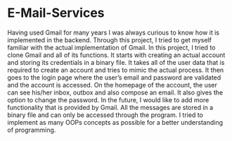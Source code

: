 # E-Mail-Services
Having used Gmail for many years I was always curious to know how it is implemented in the backend. Through this project, I tried to get myself familiar with the actual implementation of Gmail. In this project, I tried to clone Gmail and all of its functions. It starts with creating an actual account and storing its credentials in a binary file. It takes all of the user data that is required to create an account and tries to mimic the actual process. It then goes to the login page where the user’s email and password are validated and the account is accessed. On the homepage of the account, the user can see his/her inbox, outbox and also compose an email. It also gives the option to change the password. In the future, I would like to add more functionality that is provided by Gmail. All the messages are stored in a binary file and can only be accessed through the program. I tried to implement as many OOPs concepts as possible for a better understanding of programming.
